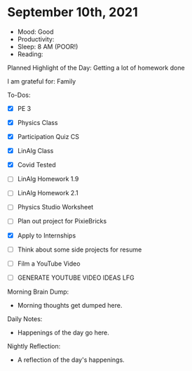 # September 10th, 2021

- Mood: Good
- Productivity: 
- Sleep: 8 AM (POOR!)
- Reading: 

Planned Highlight of the Day: Getting a lot of homework done

I am grateful for: Family

To-Dos:
- [x] PE 3
- [x] Physics Class
- [x] Participation Quiz CS
- [x] LinAlg Class
- [x] Covid Tested
- [ ] LinAlg Homework 1.9
- [ ] LinAlg Homework 2.1
- [ ] Physics Studio Worksheet
- [ ] Plan out project for PixieBricks
- [x] Apply to Internships
- [ ] Think about some side projects for resume
- [ ] Film a YouTube Video
- [ ] GENERATE YOUTUBE VIDEO IDEAS LFG


Morning Brain Dump:
- Morning thoughts get dumped here.

Daily Notes:
- Happenings of the day go here.


Nightly Reflection: 
- A reflection of the day's happenings.





